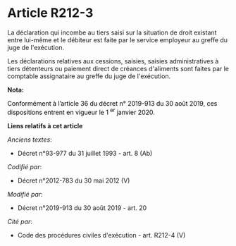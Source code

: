 # Article R212-3

La déclaration qui incombe au tiers saisi sur la situation de droit existant entre lui-même et le débiteur est faite par le
service employeur au greffe du juge de l'exécution.

Les déclarations relatives aux cessions, saisies, saisies administratives à tiers détenteurs ou paiement direct de créances
d'aliments sont faites par le comptable assignataire au greffe du juge de l'exécution.

**Nota:**

<font color="black">Conformément à l’article 36 du décret n° 2019-913 du 30 août 2019, ces dispositions entrent en vigueur le
1
    <sup>er</sup> janvier 2020.</font>

**Liens relatifs à cet article**

_Anciens textes_:

  - Décret n°93-977 du 31 juillet 1993 - art. 8 (Ab)

_Codifié par_:

  - Décret n°2012-783 du 30 mai 2012 (V)

_Modifié par_:

  - Décret n°2019-913 du 30 août 2019 - art. 20

_Cité par_:

  - Code des procédures civiles d'exécution - art. R212-4 (V)
